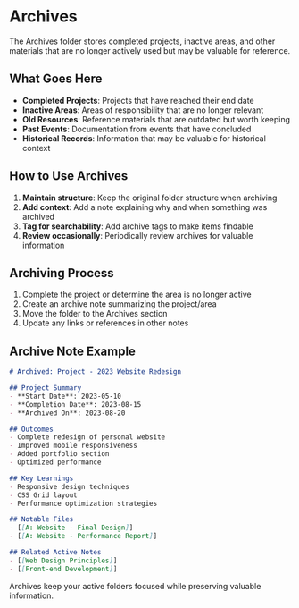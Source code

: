 # Archives

The Archives folder stores completed projects, inactive areas, and other materials that are no longer actively used but may be valuable for reference.

## What Goes Here

- **Completed Projects**: Projects that have reached their end date
- **Inactive Areas**: Areas of responsibility that are no longer relevant
- **Old Resources**: Reference materials that are outdated but worth keeping
- **Past Events**: Documentation from events that have concluded
- **Historical Records**: Information that may be valuable for historical context

## How to Use Archives

1. **Maintain structure**: Keep the original folder structure when archiving
2. **Add context**: Add a note explaining why and when something was archived
3. **Tag for searchability**: Add archive tags to make items findable
4. **Review occasionally**: Periodically review archives for valuable information

## Archiving Process

1. Complete the project or determine the area is no longer active
2. Create an archive note summarizing the project/area
3. Move the folder to the Archives section
4. Update any links or references in other notes

## Archive Note Example

```markdown
# Archived: Project - 2023 Website Redesign

## Project Summary
- **Start Date**: 2023-05-10
- **Completion Date**: 2023-08-15
- **Archived On**: 2023-08-20

## Outcomes
- Complete redesign of personal website
- Improved mobile responsiveness
- Added portfolio section
- Optimized performance

## Key Learnings
- Responsive design techniques
- CSS Grid layout
- Performance optimization strategies

## Notable Files
- [[A: Website - Final Design]]
- [[A: Website - Performance Report]]

## Related Active Notes
- [[Web Design Principles]]
- [[Front-end Development]]
```

Archives keep your active folders focused while preserving valuable information. 